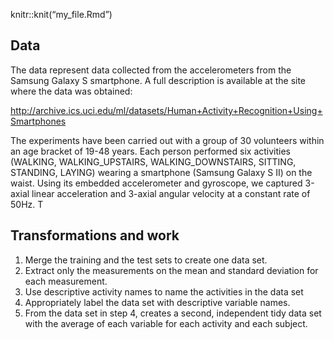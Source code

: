 knitr::knit(“my\_file.Rmd”)

Data
----

The data represent data collected from the accelerometers from the
Samsung Galaxy S smartphone. A full description is available at the site
where the data was obtained:

<a href="http://archive.ics.uci.edu/ml/datasets/Human+Activity+Recognition+Using+Smartphones" class="uri">http://archive.ics.uci.edu/ml/datasets/Human+Activity+Recognition+Using+Smartphones</a>

The experiments have been carried out with a group of 30 volunteers
within an age bracket of 19-48 years. Each person performed six
activities (WALKING, WALKING\_UPSTAIRS, WALKING\_DOWNSTAIRS, SITTING,
STANDING, LAYING) wearing a smartphone (Samsung Galaxy S II) on the
waist. Using its embedded accelerometer and gyroscope, we captured
3-axial linear acceleration and 3-axial angular velocity at a constant
rate of 50Hz. T

Transformations and work
------------------------

1.  Merge the training and the test sets to create one data set.
2.  Extract only the measurements on the mean and standard deviation for
    each measurement.
3.  Use descriptive activity names to name the activities in the data
    set
4.  Appropriately label the data set with descriptive variable names.
5.  From the data set in step 4, creates a second, independent tidy data
    set with the average of each variable for each activity and each
    subject.
